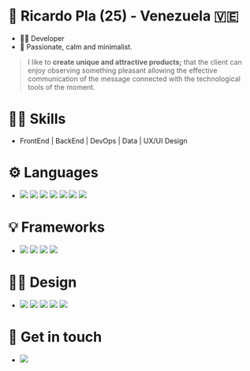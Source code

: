 # 🧍 Ricardo Pla (25) - Venezuela 🇻🇪
- 👨‍💻 Developer
- 🍃 Passionate, calm and minimalist.

> I like to **create unique and attractive products;** that the client can enjoy observing something pleasant allowing the effective communication of the message connected with the technological tools of the moment.

# ✍🏻 Skills
- FrontEnd | BackEnd | DevOps | Data | UX/UI Design

# ⚙ Languages
- <div>
  <img src="https://img.shields.io/badge/-TypeScript-black?style=for-the-badge&logo=TypeScript&logoColor=white&color=2d79c7">
  <img src="https://img.shields.io/badge/-javascript-191919?style=for-the-badge&logo=JavaScript&logoColor=191919&color=F7DF1E">
  <img src="https://img.shields.io/badge/-node.js-46483df?style=for-the-badge&logo=Node.js&logoColor=46483d&color=90c53f">
  <img src="https://img.shields.io/badge/-Python-black?style=for-the-badge&logo=python&logoColor=white&color=ffd246&labelColor=3773a4">
  <img src="https://img.shields.io/badge/-PHP-black?style=for-the-badge&logo=php&logoColor=white&color=4f5b93">
  <img src="https://img.shields.io/badge/-CSS-black?style=for-the-badge&logo=css3&logoColor=white&color=2299f8">
  <img src="https://img.shields.io/badge/-HTML-black?style=for-the-badge&logo=html5&logoColor=white&color=e44d26">
</div>

# 💡 Frameworks

- <div>
  <img src="https://img.shields.io/badge/-React-72e3ff?style=for-the-badge&logo=react&logoColor=72e3ff&color=191919">
  <img src="https://img.shields.io/badge/-Next.js-72e3ff?style=for-the-badge&logo=Next.js&logoColor=white&color=black">
  <img src="https://img.shields.io/badge/-Tailwindcss-72e3ff?style=for-the-badge&logo=tailwindcss&logoColor=white&color=17b7b7">
  <img src="https://img.shields.io/badge/-chakra-72e3ff?style=for-the-badge&logo=chakraui&logoColor=white&color=2dbfb4">
</div>

# ✍🏻 Design

- <div>
  <img src="https://img.shields.io/badge/-figma-72e3ff?style=for-the-badge&logo=figma&logoColor=white&color=F24E1E"> <img src="https://img.shields.io/badge/-Illustrator-72e3ff?style=for-the-badge&logo=AdobeIllustrator&logoColor=ff9a00&color=330000"> <img src="https://img.shields.io/badge/-photoshop-72e3ff?style=for-the-badge&logo=Adobephotoshop&logoColor=01aaff&color=001834"> <img src="https://img.shields.io/badge/-adobe xd-72e3ff?style=for-the-badge&logo=Adobexd&logoColor=ff61f6&color=470137"> <img src="https://img.shields.io/badge/-dreamweaver-72e3ff?style=for-the-badge&logo=Adobedreamweaver&logoColor=ff61f6&color=470137">
</div>

# 📱 Get in touch

- <div>
  <a href="https://www.linkedin.com/in/ricardo-pla/" target="_blank" rel="noopener noreferrer"><img src="https://img.shields.io/badge/-linkedin-72e3ff?style=for-the-badge&logo=linkedin&logoColor=white&color=0a66c2"><a />
</div>
